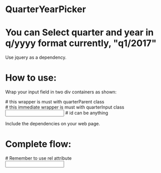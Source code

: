# QuarterYearPicker
# You can Select quarter and year in q/yyyy format currently, "q1/2017"

Use jquery as a dependency.

# How to use:

Wrap your input field in two div containers as shown:

<div class="qPickerParent">               # this wrapper is must with quarterParent class
	<div class="quarterInput">              # this immediate wrapper is must with quarterInput class
		<input type="text" id="yourFieldId">  # id can be anything
	</div>
</div>

Include the dependencies on your web page.
# Complete flow:

<link href="your path to QuarterYearPicker.min.css" rel="stylesheet">  # Remember to use rel attribute

<div class="qPickerParent">
	<div class="quarterInput">
		<input type="text" id="quarterPicker">
	</div>
</div>

<script src="https://cdnjs.cloudflare.com/ajax/libs/jquery/3.1.1/jquery.min.js"></script>
<script src="your path to QuarterYearPicker.min.js"></script>

